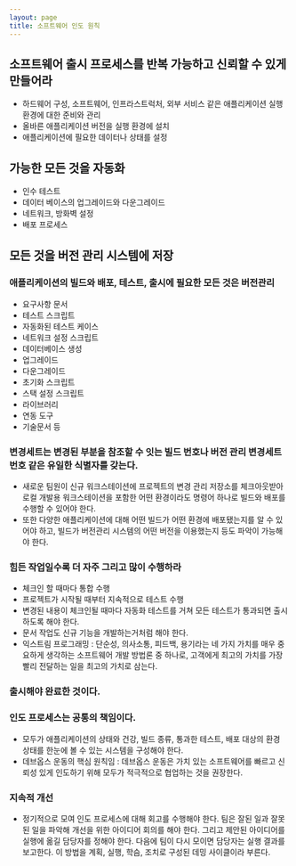 ```yaml
---
layout: page
title: 소프트웨어 인도 원칙
---
```



## 소프트웨어 출시 프로세스를 반복 가능하고 신뢰할 수 있게 만들어라
- 하드웨어 구성, 소프트웨어, 인프라스트럭처, 외부 서비스 같은 애플리케이션 실행 환경에 대한 준비와 관리
- 올바른 애플리케이션 버전을 실행 환경에 설치
- 애플리케이션에 필요한 데이터나 상태를 설정

## 가능한 모든 것을 자동화
- 인수 테스트
- 데이터 베이스의 업그레이드와 다운그레이드
- 네트워크, 방화벽 설정
- 배포 프로세스

## 모든 것을 버전 관리 시스템에 저장
### 애플리케이션의 빌드와 배포, 테스트, 출시에 필요한 모든 것은 버전관리
- 요구사항 문서
- 테스트 스크립트
- 자동화된 테스트 케이스
- 네트워크 설정 스크립트
- 데이터베이스 생성
- 업그레이드
- 다운그레이드
- 초기화 스크립트
- 스택 설정 스크립트
- 라이브러리
- 연동 도구
- 기술문서 등

### 변경세트는 변경된 부분을 참조할 수 잇는 빌드 번호나 버전 관리 변경세트 번호 같은 유일한 식별자를 갖는다.
- 새로운 팀원이 신규 워크스테이션에 프로젝트의 변경 관리 저장소를 체크아웃받아 로컬 개발용 워크스테이션을 포함한 어떤 환경이라도 명령어 하나로 빌드와 배포를 수행할 수 있어야 한다.
- 또한 다양한 애플리케이션에 대해 어떤 빌드가 어떤 환경에 배포됐는지를 알 수 있어야 하고, 빌드가 버전관리 시스템의 어떤 버전을 이용했는지 등도 파악이 가능해야 한다.

### 힘든 작업일수록 더 자주 그리고 많이 수행하라
- 체크인 할 때마다 통합 수행
- 프로젝트가 시작될 때부터 지속적으로 테스트 수행
- 변경된 내용이 체크인될 때마다 자동화 테스트를 거쳐 모든 테스트가 통과되면 출시하도록 해야 한다.
- 문서 작업도 신규 기능을 개발하는거처럼 해야 한다.
- 익스트림 프로그래밍 : 단순성, 의사소통, 피드백, 용기라는 네 가지 가치를 매우 중요하게 생각하는 소프트웨어 개발 방법론 중 하나로, 고객에게 최고의 가치를 가장 빨리 전달하는 일을 최고의 가치로 삼는다.

### 출시해야 완료한 것이다.

### 인도 프로세스는 공통의 책임이다.
- 모두가 애플리케이션의 상태와 건강, 빌드 종류, 통과한 테스트, 배포 대상의 환경 상태를 한눈에 볼 수 있는 시스템을 구성해야 한다.
- 데브옵스 운동의 핵심 원칙임 : 데브옵스 운동은 가치 있는 소프트웨어를 빠르고 신뢰성 있게 인도하기 위해 모두가 적극적으로 협업하는 것을 권장한다.

### 지속적 개선
- 정기적으로 모여 인도 프로세스에 대해 회고를 수행해야 한다. 팀은 잘된 일과 잘못된 일을 파악해 개선을 위한 아이디어 회의를 해야 한다. 그리고 제안된 아이디어를 실행에 옮길 담당자를 정해야 한다. 다음에 팀이 다시 모이면 담당자는 실행 결과를 보고한다. 이 방법을 계획, 실행, 학슴, 조치로 구성된 데밍 사이클이라 부른다.
